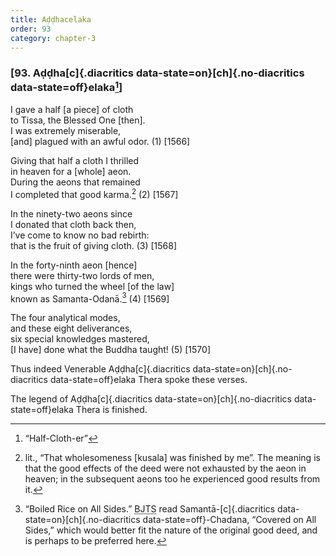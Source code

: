 ```yaml
---
title: Aḍḍhacelaka
order: 93
category: chapter-3
---
```


### \[93. Aḍḍha[c]{.diacritics data-state=on}[ch]{.no-diacritics data-state=off}elaka[^1]\]

I gave a half \[a piece\] of cloth  
to Tissa, the Blessed One \[then\].  
I was extremely miserable,  
\[and\] plagued with an awful odor. (1) \[1566\]

Giving that half a cloth I thrilled  
in heaven for a \[whole\] aeon.  
During the aeons that remained  
I completed that good karma.[^2] (2) \[1567\]

In the ninety-two aeons since  
I donated that cloth back then,  
I’ve come to know no bad rebirth:  
that is the fruit of giving cloth. (3) \[1568\]

In the forty-ninth aeon \[hence\]  
there were thirty-two lords of men,  
kings who turned the wheel \[of the law\]  
known as Samanta-Odanā.[^3] (4) \[1569\]

The four analytical modes,  
and these eight deliverances,  
six special knowledges mastered,  
\[I have\] done what the Buddha taught! (5) \[1570\]

Thus indeed Venerable Aḍḍha[c]{.diacritics data-state=on}[ch]{.no-diacritics data-state=off}elaka Thera spoke these verses.

The legend of Aḍḍha[c]{.diacritics data-state=on}[ch]{.no-diacritics data-state=off}elaka Thera is finished.

[^1]: “Half-Cloth-er”

[^2]: lit., “That wholesomeness \[kusala\] was finished by me”. The meaning is that the good effects of the deed were not exhausted by the aeon in heaven; in the subsequent aeons too he experienced good results from it.

[^3]: “Boiled Rice on All Sides.” <abbr title="Buddha Jayanthi Tripitaka Series">BJTS</abbr> read Samantā-[c]{.diacritics data-state=on}[ch]{.no-diacritics data-state=off}-Chadana, “Covered on All Sides,” which would better fit the nature of the original good deed, and is perhaps to be preferred here.
